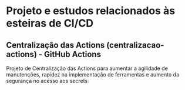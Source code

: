 # Projeto e estudos relacionados às esteiras de CI/CD

## Centralização das Actions (centralizacao-actions) - GitHub Actions

Projeto de Centralização das Actions para aumentar a agilidade de manutenções, rapidez na implementação de ferramentas e aumento da segurança no acesso aos secrets

